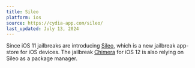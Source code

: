 ```yaml
---
title: Sileo
platform: ios
source: https://cydia-app.com/sileo/
last_updated: July 13, 2024
---
```


Since iOS 11 jailbreaks are introducing [Sileo](https://cydia-app.com/sileo/ "Sileo"), which is a new jailbreak app-store for iOS devices. The jailbreak [Chimera](https://chimera.sh/ "Chimera") for iOS 12 is also relying on Sileo as a package manager.
